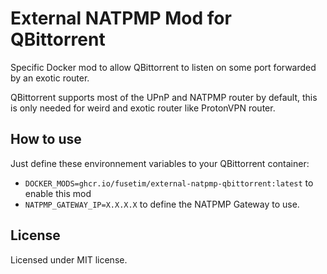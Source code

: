 # External NATPMP Mod for QBittorrent

Specific Docker mod to allow QBittorrent to listen on some port forwarded by an exotic router.

QBittorrent supports most of the UPnP and NATPMP router by default, this is only needed for weird and exotic router
like ProtonVPN router.

## How to use

Just define these environnement variables to your QBittorrent container: 

* `DOCKER_MODS=ghcr.io/fusetim/external-natpmp-qbittorrent:latest` to enable this mod
* `NATPMP_GATEWAY_IP=X.X.X.X` to define the NATPMP Gateway to use.

## License

Licensed under MIT license.
